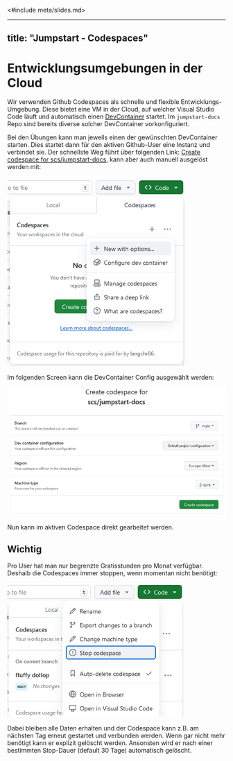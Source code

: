 <#include meta/slides.md>

---
title: "Jumpstart - Codespaces"
---


Entwicklungsumgebungen in der Cloud
===================================

Wir verwenden Github Codespaces als schnelle und flexible Entwicklungs-Umgebung.
Diese bietet eine VM in der Cloud, auf welcher Visual Studio Code läuft
und automatisch einen [DevContainer](https://containers.dev/) startet.
Im `jumpstart-docs` Repo sind bereits diverse solcher DevContainer vorkonfiguriert.

Bei den Übungen kann man jeweils einen der gewünschten DevContainer starten.
Dies startet dann für den aktiven Github-User eine Instanz und verbindet sie.
Der schnellste Weg führt über folgenden Link:
[Create codespace for scs/jumpstart-docs](https://github.com/codespaces/new?hide_repo_select=true&ref=main&repo=351816701&skip_quickstart=true),
kann aber auch manuell ausgelöst werden mit:

![codespaces_create](images/codespaces_create.png)

Im folgenden Screen kann die DevContainer Config ausgewählt werden:

![codespaces_configure](images/codespaces_configure.png)

Nun kann im aktiven Codespace direkt gearbeitet werden.


Wichtig
-------

Pro User hat man nur begrenzte Gratisstunden pro Monat verfügbar.
Deshalb die Codespaces immer stoppen, wenn momentan nicht benötigt:

![codespaces_stop](images/codespaces_stop.png)

Dabei bleiben alle Daten erhalten
und der Codespace kann z.B. am nächsten Tag erneut gestartet und verbunden werden.
Wenn gar nicht mehr benötigt kann er explizit gelöscht werden.
Ansonsten wird er nach einer bestimmten Stop-Dauer (default 30 Tage) automatisch gelöscht.
